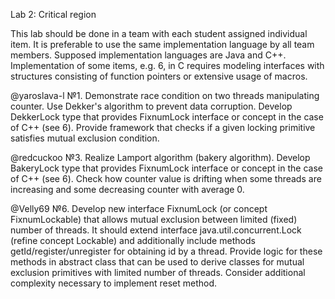 Lab 2: Critical region

This lab should be done in a team with each student assigned individual item. It is preferable to use the same implementation language by all team members. Supposed implementation languages are Java and C++. Implementation of some items, e.g. 6, in C requires modeling interfaces with structures consisting of function pointers or extensive usage of macros.

@yaroslava-l
№1. Demonstrate race condition on two threads manipulating counter. Use Dekker's algorithm to prevent data corruption. Develop DekkerLock type that provides FixnumLock interface or concept in the case of C++ (see 6). Provide framework that checks if a given locking primitive satisfies mutual exclusion condition. 

@redcuckoo
№3. Realize Lamport algorithm (bakery algorithm). Develop BakeryLock type that provides FixnumLock interface or concept in the case of C++ (see 6). Check how counter value is drifting when some threads are increasing and some decreasing counter with average 0.

@Velly69
№6. Develop new interface FixnumLock (or concept FixnumLockable) that allows mutual exclusion between limited (fixed) number of threads. It should extend interface java.util.concurrent.Lock (refine concept Lockable) and additionally include methods getId/register/unregister for obtaining id by a thread. Provide logic for these methods in abstract class that can be used to derive classes for mutual exclusion primitives with limited number of threads. Consider additional complexity necessary to implement reset method.
